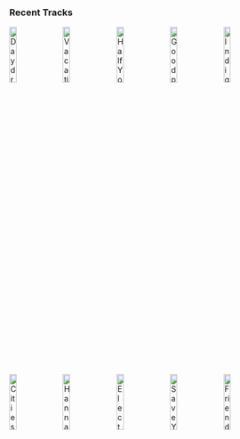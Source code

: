 ### Recent Tracks
[<img src='https://lastfm.freetls.fastly.net/i/u/300x300/71ad64631db47adb05fc5ab85815027b.jpg' width='16%' height='16%' alt='Daydreamer'>](https://www.last.fm/music/aurora/_/daydreamer)&nbsp;&nbsp;&nbsp;&nbsp;[<img src='https://lastfm.freetls.fastly.net/i/u/300x300/c87ad5f12dccd1a0089841c67b72b955.jpg' width='16%' height='16%' alt='Vacation'>](https://www.last.fm/music/truslow/_/vacation)&nbsp;&nbsp;&nbsp;&nbsp;[<img src='https://lastfm.freetls.fastly.net/i/u/300x300/2c78acb3a64c5686f51e3ee6f8708a65.jpg' width='16%' height='16%' alt='Half Your Age'>](https://www.last.fm/music/joywave/_/half%2byour%2bage)&nbsp;&nbsp;&nbsp;&nbsp;[<img src='https://lastfm.freetls.fastly.net/i/u/300x300/a941e14a34bcd1ad9c8df0da3bf96fb0.jpg' width='16%' height='16%' alt='Goodpain'>](https://www.last.fm/music/yoke%2blore/_/goodpain)&nbsp;&nbsp;&nbsp;&nbsp;[<img src='https://lastfm.freetls.fastly.net/i/u/300x300/869d3fe6d0244532d56283b3bd8a939d.jpg' width='16%' height='16%' alt='Indigo'>](https://www.last.fm/music/hallway%2bswimmers/_/indigo)&nbsp;&nbsp;&nbsp;&nbsp;<br>[<img src='https://lastfm.freetls.fastly.net/i/u/300x300/2a96cbd8b46e442fc41c2b86b821562f.png' width='16%' height='16%' alt='Cities'>](https://www.last.fm/music/throttle/_/cities)&nbsp;&nbsp;&nbsp;&nbsp;[<img src='https://lastfm.freetls.fastly.net/i/u/300x300/b16f6605f041c9e4f4aae10812c38d9a.jpg' width='16%' height='16%' alt='Hannah Hunt'>](https://www.last.fm/music/vampire%2bweekend/_/hannah%2bhunt)&nbsp;&nbsp;&nbsp;&nbsp;[<img src='https://lastfm.freetls.fastly.net/i/u/300x300/1cd291672741cbea33366b016a1cc6d7.jpg' width='16%' height='16%' alt='Electrified'>](https://www.last.fm/music/just%2bloud/_/electrified)&nbsp;&nbsp;&nbsp;&nbsp;[<img src='https://lastfm.freetls.fastly.net/i/u/300x300/3a1965fad595c02132ad51da780c9835.jpg' width='16%' height='16%' alt='Save Your Tears'>](https://www.last.fm/music/the%2bweeknd/_/save%2byour%2btears)&nbsp;&nbsp;&nbsp;&nbsp;[<img src='https://lastfm.freetls.fastly.net/i/u/300x300/e51dd4ce70ecb13ce99161f805e50c33.jpg' width='16%' height='16%' alt='Friends'>](https://www.last.fm/music/sure%2bsure/_/friends)&nbsp;&nbsp;&nbsp;&nbsp;<br>